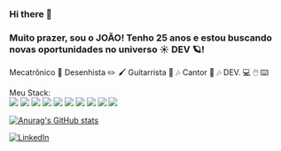 ### Hi there 👋
### Muito prazer, sou o JOÃO! Tenho 25 anos e estou buscando novas oportunidades no universo :sunny: DEV :ringed_planet:! 

Mecatrônico :robot:
Desenhista :pencil2: :paintbrush:
Guitarrista :guitar: :notes:
Cantor :microphone: :notes:
DEV.  :computer: :computer_mouse: :keyboard:


Meu Stack: 
<br/>
<img src='https://img.shields.io/badge/JavaScript-323330?style=for-the-badge&logo=javascript&logoColor=F7DF1E'/>
<img src='https://img.shields.io/badge/HTML5-E34F26?style=for-the-badge&logo=html5&logoColor=white'/>
<img src='https://img.shields.io/badge/CSS3-1572B6?style=for-the-badge&logo=css3&logoColor=white'/>
<img src='https://img.shields.io/badge/React-20232A?style=for-the-badge&logo=react&logoColor=61DAFB'/>
<img src='https://img.shields.io/badge/Redux-593D88?style=for-the-badge&logo=redux&logoColor=white'/>
<img src='https://img.shields.io/badge/Node.js-339933?style=for-the-badge&logo=nodedotjs&logoColor=white'/>
<img src='https://img.shields.io/badge/MySQL-005C84?style=for-the-badge&logo=mysql&logoColor=white'/>
<img src='https://img.shields.io/badge/MongoDB-4EA94B?style=for-the-badge&logo=mongodb&logoColor=white'/>
<img src='https://img.shields.io/badge/Sequelize-52B0E7?style=for-the-badge&logo=Sequelize&logoColor=white'/>
<img src='https://img.shields.io/badge/Docker-2CA5E0?style=for-the-badge&logo=docker&logoColor=white'/>



[![Anurag's GitHub stats](https://github-readme-stats.vercel.app/api?username=diasvictorj&show_icons=true)](https://github.com/anuraghazra/github-readme-stats)

<a href="linkedin.com/in/thejoaodias/"><img alt="LinkedIn" src="https://img.shields.io/badge/LinkedIn-0077B5?style=for-the-badge&logo=linkedin&logoColor=white" /></a>




